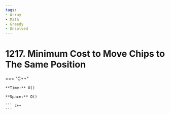 ```yaml
---
tags:
- Array
- Math
- Greedy
- Unsolved
---
```



# 1217. Minimum Cost to Move Chips to The Same Position

=== "C++"

    **Time:** O()

    **Space:** O()

    ``` c++
    ```